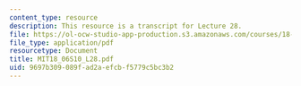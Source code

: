 ```yaml
---
content_type: resource
description: This resource is a transcript for Lecture 28.
file: https://ol-ocw-studio-app-production.s3.amazonaws.com/courses/18-06-linear-algebra-spring-2010/9697b309089fad2aefcbf5779c5bc3b2_MIT18_06S10_L28.pdf
file_type: application/pdf
resourcetype: Document
title: MIT18_06S10_L28.pdf
uid: 9697b309-089f-ad2a-efcb-f5779c5bc3b2
---
```

